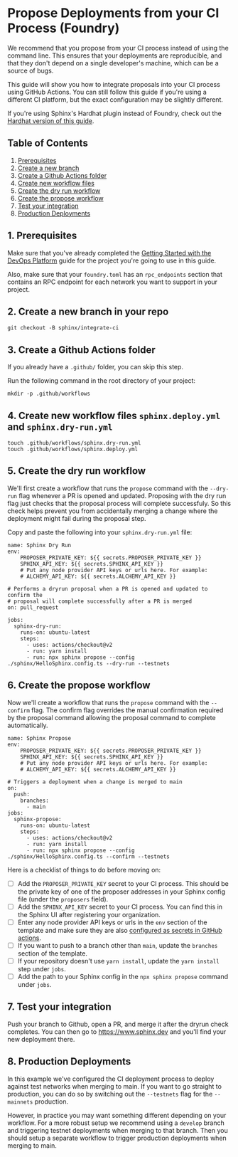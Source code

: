 # Propose Deployments from your CI Process (Foundry)

We recommend that you propose from your CI process instead of using the command line. This ensures that your deployments are reproducible, and that they don't depend on a single developer's machine, which can be a source of bugs.

This guide will show you how to integrate proposals into your CI process using GitHub Actions. You can still follow this guide if you're using a different CI platform, but the exact configuration may be slightly different.

If you're using Sphinx's Hardhat plugin instead of Foundry, check out the [Hardhat version of this guide](https://github.com/sphinx-labs/sphinx/blob/develop/docs/ci-hardhat-proposals.md).

## Table of Contents

1. [Prerequisites](#1-prerequisites)
2. [Create a new branch](#2-create-a-new-branch-in-your-repo)
3. [Create a Github Actions folder](#3-create-a-github-actions-folder)
4. [Create new workflow files](#4-create-new-workflow-files-sphinxdeployyml-and-sphinxdry-runyml)
5. [Create the dry run workflow](#5-create-the-dry-run-workflow)
6. [Create the propose workflow](#6-create-the-propose-workflow)
7. [Test your integration](#7-test-your-integration)
8. [Production Deployments](#8-production-deployments)

## 1. Prerequisites

Make sure that you've already completed the [Getting Started with the DevOps Platform](https://github.com/sphinx-labs/sphinx/blob/develop/docs/ops-foundry-getting-started.md) guide for the project you're going to use in this guide.

Also, make sure that your `foundry.toml` has an `rpc_endpoints` section that contains an RPC endpoint for each network you want to support in your project.

## 2. Create a new branch in your repo

```
git checkout -B sphinx/integrate-ci
```

## 3. Create a Github Actions folder

If you already have a `.github/` folder, you can skip this step.

Run the following command in the root directory of your project:

```
mkdir -p .github/workflows
```

## 4. Create new workflow files `sphinx.deploy.yml` and `sphinx.dry-run.yml`

```
touch .github/workflows/sphinx.dry-run.yml
touch .github/workflows/sphinx.deploy.yml
```

## 5. Create the dry run workflow
We'll first create a workflow that runs the `propose` command with the `--dry-run` flag whenever a PR is opened and updated. Proposing with the dry run flag just checks that the proposal process will complete successfuly. So this check helps prevent you from accidentally merging a change where the deployment might fail during the proposal step.

Copy and paste the following into your `sphinx.dry-run.yml` file:

```
name: Sphinx Dry Run
env:
    PROPOSER_PRIVATE_KEY: ${{ secrets.PROPOSER_PRIVATE_KEY }}
    SPHINX_API_KEY: ${{ secrets.SPHINX_API_KEY }}
    # Put any node provider API keys or urls here. For example:
    # ALCHEMY_API_KEY: ${{ secrets.ALCHEMY_API_KEY }}

# Performs a dryrun proposal when a PR is opened and updated to confirm the
# proposal will complete successfully after a PR is merged
on: pull_request

jobs:
  sphinx-dry-run:
    runs-on: ubuntu-latest
    steps:
      - uses: actions/checkout@v2
      - run: yarn install
      - run: npx sphinx propose --config ./sphinx/HelloSphinx.config.ts --dry-run --testnets
```

## 6. Create the propose workflow
Now we'll create a workflow that runs the `propose` command with the `--confirm` flag. The confirm flag overrides the manual confirmation required by the proposal command allowing the proposal command to complete automatically.

```
name: Sphinx Propose
env:
    PROPOSER_PRIVATE_KEY: ${{ secrets.PROPOSER_PRIVATE_KEY }}
    SPHINX_API_KEY: ${{ secrets.SPHINX_API_KEY }}
    # Put any node provider API keys or urls here. For example:
    # ALCHEMY_API_KEY: ${{ secrets.ALCHEMY_API_KEY }}

# Triggers a deployment when a change is merged to main
on:
  push:
    branches:
      - main
jobs:
  sphinx-propose:
    runs-on: ubuntu-latest
    steps:
      - uses: actions/checkout@v2
      - run: yarn install
      - run: npx sphinx propose --config ./sphinx/HelloSphinx.config.ts --confirm --testnets
```

Here is a checklist of things to do before moving on:
- [ ] Add the `PROPOSER_PRIVATE_KEY` secret to your CI process. This should be the private key of one of the proposer addresses in your Sphinx config file (under the `proposers` field).
- [ ] Add the `SPHINX_API_KEY` secret to your CI process. You can find this in the Sphinx UI after registering your organization.
- [ ] Enter any node provider API keys or urls  in the `env` section of the template and make sure they are also [configured as secrets in GitHub actions](https://docs.github.com/en/actions/security-guides/encrypted-secrets#creating-encrypted-secrets-for-a-repository).
- [ ] If you want to push to a branch other than `main`, update the `branches` section of the template.
- [ ] If your repository doesn't use `yarn install`, update the `yarn install` step under `jobs`.
- [ ] Add the path to your Sphinx config in the `npx sphinx propose` command under `jobs`.

## 7. Test your integration

Push your branch to Github, open a PR, and merge it after the dryrun check completes. You can then go to https://www.sphinx.dev and you'll find your new deployment there.

## 8. Production Deployments
In this example we've configured the CI deployment process to deploy against test networks when merging to main. If you want to go straight to production, you can do so by switching out the `--testnets` flag for the `--mainnets` production.

However, in practice you may want something different depending on your workflow. For a more robust setup we recommend using a `develop` branch and triggering testnet deployments when merging to that branch. Then you should setup a separate workflow to trigger production deployments when merging to main.
